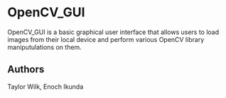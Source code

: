 # OpenCV_GUI

OpenCV_GUI is a basic graphical user interface that allows users to load images from their local device and perform various OpenCV library maniputulations on them.

## Authors

Taylor Wilk, Enoch Ikunda
